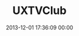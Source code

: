 ---
title: "UXTVClub"
date: 2013-12-01 17:36:09 00:00
permalink: /uxtvclub
twitter: "@uxtvclub"
likes: [2444,1261,260,1023,2354,2357,2359,2127,2128,2100,2129,1501,1623,1508,39,1982,73,1997,1398,2130,850,719,2169,2355,2356,2362,2139,2155,2308,2427]
id: 2106
gravatar: "http://www.gravatar.com/avatar/f5542139eb822b5575a6432586748fd0"
---